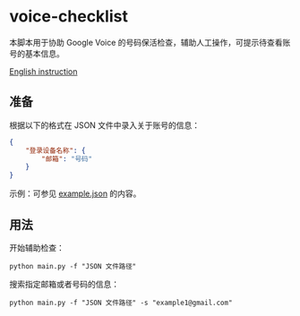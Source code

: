 # voice-checklist

本脚本用于协助 Google Voice 的号码保活检查，辅助人工操作，可提示待查看账号的基本信息。

[English instruction](./README.md)

## 准备

根据以下的格式在 JSON 文件中录入关于账号的信息：

```json
{
    "登录设备名称": {
        "邮箱": "号码"
    }
}
```

示例：可参见 [example.json](./example.json) 的内容。

## 用法

开始辅助检查：

```
python main.py -f "JSON 文件路径"
```

搜索指定邮箱或者号码的信息：

```
python main.py -f "JSON 文件路径" -s "example1@gmail.com"
```

